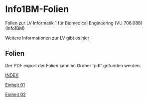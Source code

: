 # Info1BM-Folien
Folien zur LV Informatik 1 für Biomedical Engineering (VU 706.088) (Info1BM) 

Weitere Informationen zur LV gibt es [hier](https://palme.iicm.tugraz.at/wiki/Info1BM)

## Folien

Der PDF export der Folien kann im Ordner 'pdf' gefunden werden.

[INDEX](https://flowolf.gitlab.io/Info1BM-Folien)

[Einheit 01](https://flowolf.gitlab.io/Info1BM-Folien/einheit_01.html)

[Einheit 02](https://flowolf.gitlab.io/Info1BM-Folien/einheit_02.html)

